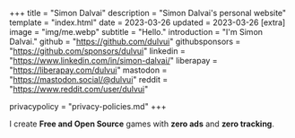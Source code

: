 +++
title = "Simon Dalvai"
description = "Simon Dalvai's personal website"
template = "index.html"
date = 2023-03-26
updated = 2023-03-26
[extra]
image = "img/me.webp"
subtitle = "Hello."
introduction = "I'm Simon Dalvai."
github = "https://github.com/dulvui"
githubsponsors = "https://github.com/sponsors/dulvui"
linkedin = "https://www.linkedin.com/in/simon-dalvai/"
liberapay = "https://liberapay.com/dulvui"
mastodon = "https://mastodon.social/@dulvui"
reddit = "https://www.reddit.com/user/dulvui"

privacypolicy = "privacy-policies.md"
+++

I create **Free and Open Source** games with **zero ads** and **zero tracking**.  